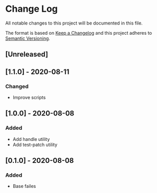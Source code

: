 
# Change Log
All notable changes to this project will be documented in this file.

The format is based on [Keep a Changelog](http://keepachangelog.com/)
and this project adheres to [Semantic Versioning](http://semver.org/).

## [Unreleased]

## [1.1.0] - 2020-08-11

### Changed

- Improve scripts

## [1.0.0] - 2020-08-08

### Added

- Add handle utility
- Add test-patch utility

## [0.1.0] - 2020-08-08

### Added

- Base failes

